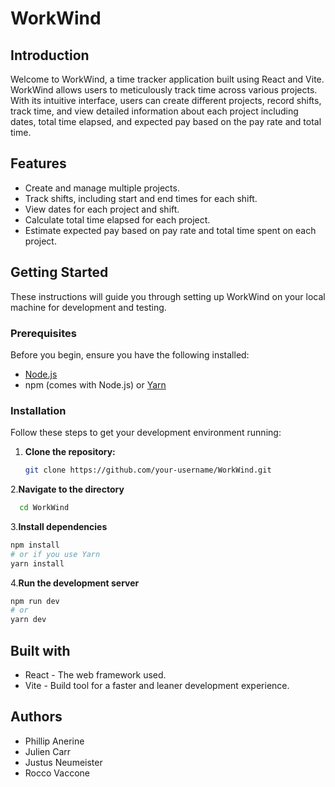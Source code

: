 # WorkWind

## Introduction

Welcome to WorkWind, a time tracker application built using React and Vite. WorkWind allows users to meticulously track time across various projects. With its intuitive interface, users can create different projects, record shifts, track time, and view detailed information about each project including dates, total time elapsed, and expected pay based on the pay rate and total time.

## Features

- Create and manage multiple projects.
- Track shifts, including start and end times for each shift.
- View dates for each project and shift.
- Calculate total time elapsed for each project.
- Estimate expected pay based on pay rate and total time spent on each project.

## Getting Started

These instructions will guide you through setting up WorkWind on your local machine for development and testing.

### Prerequisites

Before you begin, ensure you have the following installed:
- [Node.js](https://nodejs.org/)
- npm (comes with Node.js) or [Yarn](https://yarnpkg.com/)

### Installation

Follow these steps to get your development environment running:

1. **Clone the repository:**
   ```bash
   git clone https://github.com/your-username/WorkWind.git
   ```
2.**Navigate to the directory**
```bash
  cd WorkWind
```
3.**Install dependencies**
```bash
npm install
# or if you use Yarn
yarn install
```
4.**Run the development server**
```bash
npm run dev
# or
yarn dev
```

## Built with
- React - The web framework used.
- Vite - Build tool for a faster and leaner development experience.

## Authors 
- Phillip Anerine
- Julien Carr
- Justus Neumeister
- Rocco Vaccone
